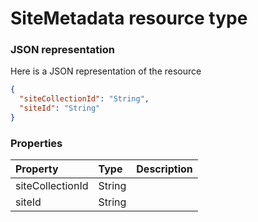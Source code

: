 # SiteMetadata resource type



### JSON representation

Here is a JSON representation of the resource

```json
{
  "siteCollectionId": "String",
  "siteId": "String"
}

```
### Properties
| Property	   | Type	|Description|
|:---------------|:--------|:----------|
|siteCollectionId|String||
|siteId|String||
<!-- uuid: ccab92ce-456c-4258-8ce3-ab30d39ecd74\n2015-10-09 15:14:09 UTC -->